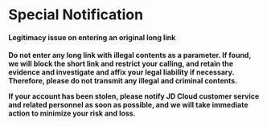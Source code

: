 # Special Notification

#### Legitimacy issue on entering an original long link

**Do not enter any long link with illegal contents as a parameter. If found, we will block the short link and restrict your calling, and retain the evidence and investigate and affix your legal liability if necessary. Therefore, please do not transmit any illegal and criminal contents.**

**If your account has been stolen, please notify JD Cloud customer service and related personnel as soon as possible, and we will take immediate action to minimize your risk and loss.**

